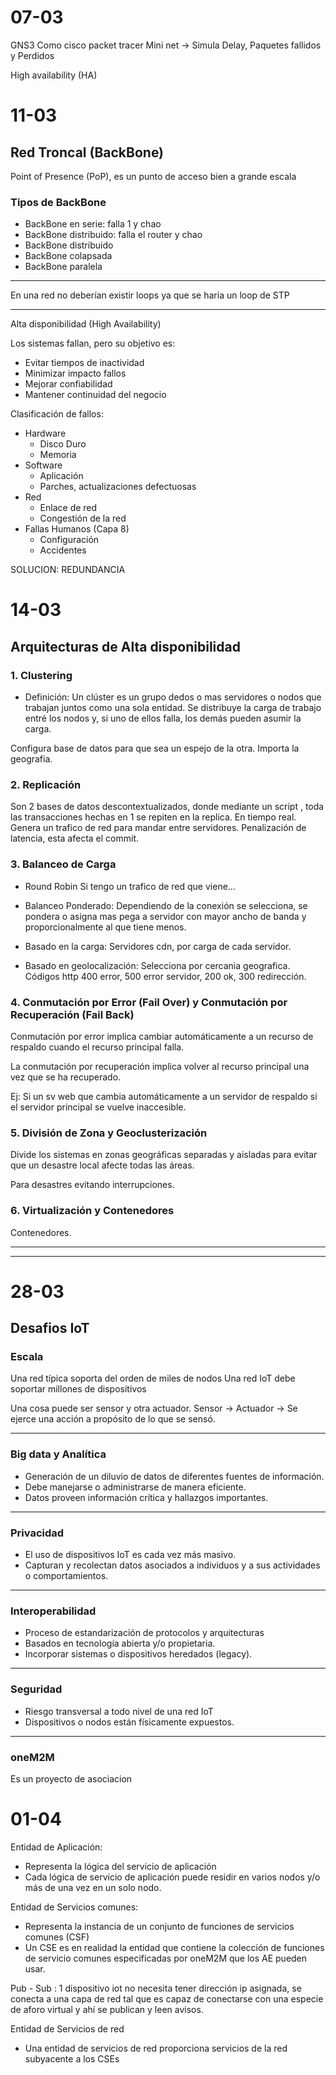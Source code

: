 # 07-03

GNS3 Como cisco packet tracer
Mini net -> Simula Delay, Paquetes fallidos y Perdidos

High availability (HA)
# 11-03
## Red Troncal (BackBone)
Point of Presence (PoP), es un punto de acceso bien a grande escala

### Tipos de BackBone

- BackBone en serie: falla 1 y chao
- BackBone distribuido: falla el router y chao
- BackBone distribuido
- BackBone colapsada
- BackBone paralela



---
En una red no deberían existir loops ya que se haría un loop de STP

---
Alta disponibilidad (High Availability)

Los sistemas fallan, pero su objetivo es:
- Evitar tiempos de inactividad
- Minimizar impacto fallos
- Mejorar confiabilidad
- Mantener continuidad del negocio

Clasificación de fallos:

- Hardware
	- Disco Duro
	- Memoria
- Software
	- Aplicación
	- Parches, actualizaciones defectuosas
- Red
	- Enlace de red
	- Congestión de la red
- Fallas Humanos (Capa 8)
	- Configuración
	- Accidentes


SOLUCION: REDUNDANCIA

# 14-03
## Arquitecturas de Alta disponibilidad

### 1. Clustering

- Definición: Un clúster es un grupo dedos o mas servidores o nodos que trabajan juntos como una sola entidad. Se distribuye la carga de trabajo entré los nodos y, si uno de ellos falla, los demás pueden asumir la carga.

Configura base de datos para que sea un espejo de la otra. Importa la geografia.
### 2. Replicación



Son 2 bases de datos descontextualizados, donde mediante un script , toda las transacciones hechas en 1 se repiten en la replica.
En tiempo real.
Genera un trafico de red para mandar entre servidores. Penalización de latencia, esta afecta el commit.

### 3. Balanceo de Carga 

- Round Robin Si tengo un trafico de red que viene...

- Balanceo Ponderado: Dependiendo de la conexión se selecciona, se pondera o asigna mas pega a servidor con mayor ancho de banda y proporcionalmente al que tiene menos.

- Basado en la carga: Servidores cdn, por carga de cada servidor.
- Basado en geolocalización: Selecciona por cercania geografica.
Códigos http 400 error, 500 error servidor, 200 ok, 300 redirección.

### 4. Conmutación por Error (Fail Over) y Conmutación por Recuperación (Fail Back)

Conmutación por error implica cambiar automáticamente a un recurso de respaldo cuando el recurso principal falla.

La conmutación por recuperación implica volver al recurso principal una vez que se ha recuperado.

Ej: Si un sv web que cambia automáticamente a un servidor de respaldo si el servidor principal se vuelve inaccesible.

### 5. División de Zona y Geoclusterización

Divide los sistemas en zonas geográficas separadas y aisladas para evitar que un desastre local afecte todas las áreas.

Para desastres evitando interrupciones.

### 6. Virtualización y Contenedores
Contenedores.



---
---

# 28-03

## Desafios IoT

### Escala

Una red típica soporta del orden de miles de nodos
Una red IoT debe soportar millones de dispositivos

Una cosa puede ser sensor y otra actuador. 
Sensor → 
Actuador → Se ejerce una acción a propósito de lo que se sensó.

---
### Big data y Analítica
- Generación de un diluvio de datos de diferentes fuentes de información.
- Debe manejarse o administrarse de manera eficiente.
-  Datos proveen información crítica y hallazgos importantes.

---

### Privacidad

- El uso de dispositivos IoT es cada vez más masivo.
- Capturan y recolectan datos asociados a individuos y a sus actividades o comportamientos.

---
### Interoperabilidad

- Proceso de estandarización de protocolos y arquitecturas
- Basados en tecnología abierta y/o propietaria.
- Incorporar sistemas o dispositivos heredados (legacy).

---

### Seguridad

- Riesgo transversal a todo nivel de una red IoT
- Dispositivos o nodos están físicamente expuestos.

---

### oneM2M
Es un proyecto de asociacion






# 01-04

Entidad de Aplicación:

- Representa la lógica del servicio de aplicación 
- Cada lógica de servicio de aplicación puede residir en varios nodos y/o más de una vez en un solo nodo.

Entidad de Servicios comunes:

- Representa la instancia de un conjunto de funciones de servicios comunes (CSF)
- Un CSE es en realidad la entidad que contiene la colección de funciones de servicio comunes especificadas por oneM2M que los AE pueden usar.

Pub - Sub : 1 dispositivo iot no necesita tener dirección ip asignada, se conecta a una capa de red tal que es capaz de conectarse con una especie de aforo virtual y ahí se publican y leen avisos.

Entidad de Servicios de red
- Una entidad de servicios de red proporciona servicios de la red subyacente a los CSEs
